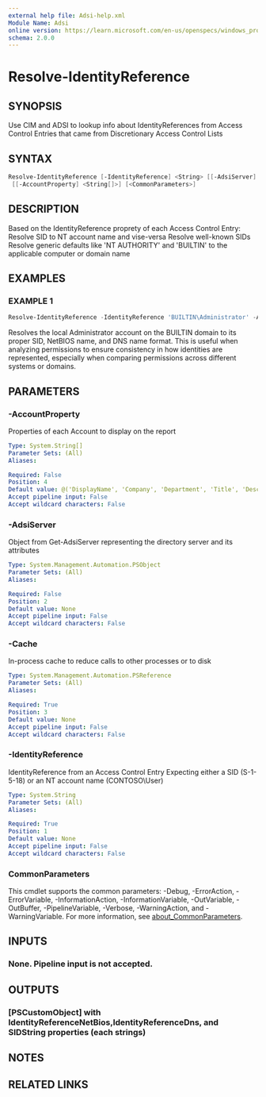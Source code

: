 ```yaml
---
external help file: Adsi-help.xml
Module Name: Adsi
online version: https://learn.microsoft.com/en-us/openspecs/windows_protocols/ms-dtyp/11e1608c-6169-4fbc-9c33-373fc9b224f4#Appendix_A_34
schema: 2.0.0
---
```


# Resolve-IdentityReference

## SYNOPSIS
Use CIM and ADSI to lookup info about IdentityReferences from Access Control Entries that came from Discretionary Access Control Lists

## SYNTAX

```powershell
Resolve-IdentityReference [-IdentityReference] <String> [[-AdsiServer] <PSObject>] [-Cache] <PSReference>
 [[-AccountProperty] <String[]>] [<CommonParameters>]
```

## DESCRIPTION
Based on the IdentityReference proprety of each Access Control Entry:
Resolve SID to NT account name and vise-versa
Resolve well-known SIDs
Resolve generic defaults like 'NT AUTHORITY' and 'BUILTIN' to the applicable computer or domain name

## EXAMPLES

### EXAMPLE 1
```powershell
Resolve-IdentityReference -IdentityReference 'BUILTIN\Administrator' -AdsiServer (Get-AdsiServer 'localhost')
```

Resolves the local Administrator account on the BUILTIN domain to its proper SID, NetBIOS name,
and DNS name format.
This is useful when analyzing permissions to ensure consistency in how identities
are represented, especially when comparing permissions across different systems or domains.

## PARAMETERS

### -AccountProperty
Properties of each Account to display on the report

```yaml
Type: System.String[]
Parameter Sets: (All)
Aliases:

Required: False
Position: 4
Default value: @('DisplayName', 'Company', 'Department', 'Title', 'Description')
Accept pipeline input: False
Accept wildcard characters: False
```

### -AdsiServer
Object from Get-AdsiServer representing the directory server and its attributes

```yaml
Type: System.Management.Automation.PSObject
Parameter Sets: (All)
Aliases:

Required: False
Position: 2
Default value: None
Accept pipeline input: False
Accept wildcard characters: False
```

### -Cache
In-process cache to reduce calls to other processes or to disk

```yaml
Type: System.Management.Automation.PSReference
Parameter Sets: (All)
Aliases:

Required: True
Position: 3
Default value: None
Accept pipeline input: False
Accept wildcard characters: False
```

### -IdentityReference
IdentityReference from an Access Control Entry
Expecting either a SID (S-1-5-18) or an NT account name (CONTOSO\User)

```yaml
Type: System.String
Parameter Sets: (All)
Aliases:

Required: True
Position: 1
Default value: None
Accept pipeline input: False
Accept wildcard characters: False
```

### CommonParameters
This cmdlet supports the common parameters: -Debug, -ErrorAction, -ErrorVariable, -InformationAction, -InformationVariable, -OutVariable, -OutBuffer, -PipelineVariable, -Verbose, -WarningAction, and -WarningVariable. For more information, see [about_CommonParameters](http://go.microsoft.com/fwlink/?LinkID=113216).

## INPUTS

### None. Pipeline input is not accepted.
## OUTPUTS

### [PSCustomObject] with IdentityReferenceNetBios,IdentityReferenceDns, and SIDString properties (each strings)
## NOTES

## RELATED LINKS

